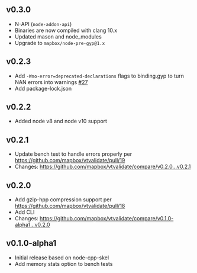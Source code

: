 ## v0.3.0

- N-API (`node-addon-api`)
- Binaries are now compiled with clang 10.x
- Updated mason and node_modules
- Upgrade to `mapbox/node-pre-gyp@1.x`

## v0.2.3

- Add `-Wno-error=deprecated-declarations` flags to binding.gyp to turn NAN errors into warnings [#27](https://github.com/mapbox/vtvalidate/issues/27)
- Add package-lock.json

## v0.2.2

- Added node v8 and node v10 support

## v0.2.1

- Update bench test to handle errors properly per https://github.com/mapbox/vtvalidate/pull/19
- Changes: https://github.com/mapbox/vtvalidate/compare/v0.2.0...v0.2.1

## v0.2.0

- Add gzip-hpp compression support per https://github.com/mapbox/vtvalidate/pull/18
- Add CLI
- Changes: https://github.com/mapbox/vtvalidate/compare/v0.1.0-alpha1...v0.2.0

## v0.1.0-alpha1
- Initial release based on node-cpp-skel
- Add memory stats option to bench tests
